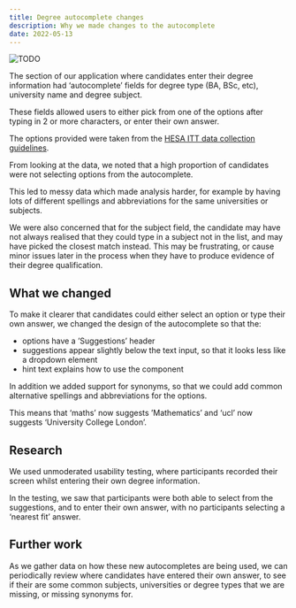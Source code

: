 ```yaml
---
title: Degree autocomplete changes
description: Why we made changes to the autocomplete
date: 2022-05-13
---
```


![TODO](degree-autocomplete-changes.png "Old and new autocompletes")

The section of our application where candidates enter their degree information had ‘autocomplete’ fields for degree type (BA, BSc, etc), university name and degree subject.

These fields allowed users to either pick from one of the options after typing in 2 or more characters, or enter their own answer.

The options provided were taken from the [HESA ITT data collection guidelines](https://www.hesa.ac.uk/collection/c21053/index).

From looking at the data, we noted that a high proportion of candidates were not selecting options from the autocomplete.

This led to messy data which made analysis harder, for example by having lots of different spellings and abbreviations for the same universities or subjects.

We were also concerned that for the subject field, the candidate may have not always realised that they could type in a subject not in the list, and may have picked the closest match instead. This may be frustrating, or cause minor issues later in the process when they have to produce evidence of their degree qualification.

## What we changed

To make it clearer that candidates could either select an option or type their own answer, we changed the design of the autocomplete so that the:

* options have a ’Suggestions’ header
* suggestions appear slightly below the text input, so that it looks less like a dropdown element
* hint text explains how to use the component

In addition we added support for synonyms, so that we could add common alternative spellings and abbreviations for the options.

This means that ‘maths’ now suggests ’Mathematics’ and ‘ucl’ now suggests ‘University College London’.

## Research

We used unmoderated usability testing, where participants recorded their screen whilst entering their own degree information.

In the testing, we saw that participants were both able to select from the suggestions, and to enter their own answer, with no participants selecting a ‘nearest fit’ answer.

## Further work

As we gather data on how these new autocompletes are being used, we can periodically review where candidates have entered their own answer, to see if their are some common subjects, universities or degree types that we are missing, or missing synonyms for.
